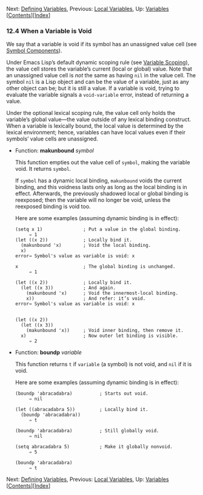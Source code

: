 <!-- This is the GNU Emacs Lisp Reference Manual
corresponding to Emacs version 27.2.

Copyright (C) 1990-1996, 1998-2021 Free Software Foundation,
Inc.

Permission is granted to copy, distribute and/or modify this document
under the terms of the GNU Free Documentation License, Version 1.3 or
any later version published by the Free Software Foundation; with the
Invariant Sections being "GNU General Public License," with the
Front-Cover Texts being "A GNU Manual," and with the Back-Cover
Texts as in (a) below.  A copy of the license is included in the
section entitled "GNU Free Documentation License."

(a) The FSF's Back-Cover Text is: "You have the freedom to copy and
modify this GNU manual.  Buying copies from the FSF supports it in
developing GNU and promoting software freedom." -->

<!-- Created by GNU Texinfo 6.7, http://www.gnu.org/software/texinfo/ -->

Next: [Defining Variables](Defining-Variables.html), Previous: [Local Variables](Local-Variables.html), Up: [Variables](Variables.html)   \[[Contents](index.html#SEC_Contents "Table of contents")]\[[Index](Index.html "Index")]

### 12.4 When a Variable is Void

We say that a variable is void if its symbol has an unassigned value cell (see [Symbol Components](Symbol-Components.html)).

Under Emacs Lisp’s default dynamic scoping rule (see [Variable Scoping](Variable-Scoping.html)), the value cell stores the variable’s current (local or global) value. Note that an unassigned value cell is *not* the same as having `nil` in the value cell. The symbol `nil` is a Lisp object and can be the value of a variable, just as any other object can be; but it is still a value. If a variable is void, trying to evaluate the variable signals a `void-variable` error, instead of returning a value.

Under the optional lexical scoping rule, the value cell only holds the variable’s global value—the value outside of any lexical binding construct. When a variable is lexically bound, the local value is determined by the lexical environment; hence, variables can have local values even if their symbols’ value cells are unassigned.

*   Function: **makunbound** *symbol*

    This function empties out the value cell of `symbol`, making the variable void. It returns `symbol`.

    If `symbol` has a dynamic local binding, `makunbound` voids the current binding, and this voidness lasts only as long as the local binding is in effect. Afterwards, the previously shadowed local or global binding is reexposed; then the variable will no longer be void, unless the reexposed binding is void too.

    Here are some examples (assuming dynamic binding is in effect):

        (setq x 1)               ; Put a value in the global binding.
             ⇒ 1
        (let ((x 2))             ; Locally bind it.
          (makunbound 'x)        ; Void the local binding.
          x)
        error→ Symbol's value as variable is void: x

    <!---->

        x                        ; The global binding is unchanged.
             ⇒ 1

        (let ((x 2))             ; Locally bind it.
          (let ((x 3))           ; And again.
            (makunbound 'x)      ; Void the innermost-local binding.
            x))                  ; And refer: it’s void.
        error→ Symbol's value as variable is void: x

    ```
    ```

        (let ((x 2))
          (let ((x 3))
            (makunbound 'x))     ; Void inner binding, then remove it.
          x)                     ; Now outer let binding is visible.
             ⇒ 2

<!---->

*   Function: **boundp** *variable*

    This function returns `t` if `variable` (a symbol) is not void, and `nil` if it is void.

    Here are some examples (assuming dynamic binding is in effect):

        (boundp 'abracadabra)          ; Starts out void.
             ⇒ nil

    <!---->

        (let ((abracadabra 5))         ; Locally bind it.
          (boundp 'abracadabra))
             ⇒ t

    <!---->

        (boundp 'abracadabra)          ; Still globally void.
             ⇒ nil

    <!---->

        (setq abracadabra 5)           ; Make it globally nonvoid.
             ⇒ 5

    <!---->

        (boundp 'abracadabra)
             ⇒ t

Next: [Defining Variables](Defining-Variables.html), Previous: [Local Variables](Local-Variables.html), Up: [Variables](Variables.html)   \[[Contents](index.html#SEC_Contents "Table of contents")]\[[Index](Index.html "Index")]
